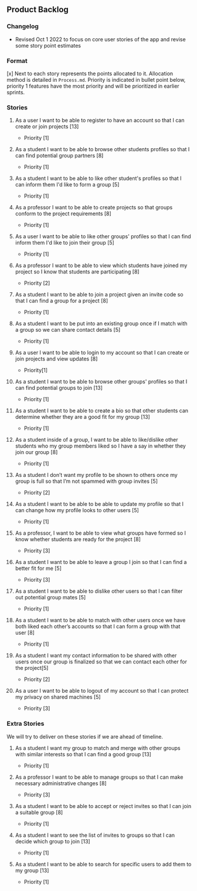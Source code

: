 ## Product Backlog

### Changelog 
* Revised Oct 1 2022 to focus on core user stories of the app and revise some story point estimates

### Format

[x] Next to each story represents the points allocated to it. Allocation method is detailed in `Process.md`. Priority is indicated in bullet point below, priority 1 features have the most priority and will be prioritized in earlier sprints.

### Stories

1. As a user I want to be able to register to have an account so that I can create or join projects [13]
    * Priority [1]

2. As a student I want to be able to browse other students profiles so that I can find potential group partners [8]
    * Priority [1]

3. As a student I want to be able to like other student's profiles so that I can inform them I'd like to form a group [5]
    * Priority [1]

4. As a professor I want to be able to create projects so that groups conform to the project requirements [8]
    * Priority [1]

5. As a user I want to be able to like other groups' profiles so that I can find inform them I'd like to join their group [5]
    * Priority [1]

6. As a professor I want to be able to view which students have joined my project so I know that students are participating [8]
    * Priority [2]

7. As a student I want to be able to join a project given an invite code so that I can find a group for a project [8]
    * Priority [1]

8. As a student I want to be put into an existing group once if I match with a group so we can share contact details [5]
    * Priority [1]

9. As a user I want to be able to login to my account so that I can create or join projects and view updates [8]
    * Priority[1]

10. As a student I want to be able to browse other groups' profiles so that I can find potential groups to join [13]
    * Priority [1]

11. As a student I want to be able to create a bio so that other students can determine whether they are a good fit for my group [13]
    * Priority [1]

12. As a student inside of a group, I want to be able to like/dislike other students who my group members liked so I have a say in whether they join our group [8]
    * Priority [1]

13. As a student I don’t want my profile to be shown to others once my group is full so that I’m not spammed with group invites [5]
    * Priority [2]
    
14. As a student I want to be able to be able to update my profile so that I can change how my profile looks to other users [5]
    * Priority [1]

15. As a professor, I want to be able to view what groups have formed so I know whether students are ready for the project [8]
    * Priority [3]

16. As a student I want to be able to leave a group I join so that I can find a better fit for me [5]
    * Priority [3]

17. As a student I want to be able to dislike other users so that I can filter out potential group mates [5]
    * Priority [1]

18. As a student I want to be able to match with other users once we have both liked each other’s accounts so that I can form a group with that user [8]
    * Priority [1]

19. As a student I want my contact information to be shared with other users once our group is finalized so that we can contact each other for the project[5]
    * Priority [2]

20. As a user I want to be able to logout of my account so that I can protect my privacy on shared machines [5]
    * Priority [3]

### Extra Stories

We will try to deliver on these stories if we are ahead of timeline. 

1. As a student I want my group to match and merge with other groups with similar interests so that I can find a good group [13]
    * Priority [1]

2. As a professor I want to be able to manage groups so that I can make necessary administrative changes [8]
    * Priority [3]

3. As a student I want to be able to accept or reject invites so that I can join a suitable group [8]
    * Priority [1]

4. As a student I want to see the list of invites to groups so that I can decide which group to join [13]
    * Priority [1]

5. As a student I want to be able to search for specific users to add them to my group [13]
    * Priority [1]
